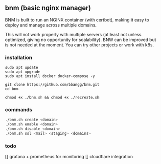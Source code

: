## bnm (basic nginx manager)

BNM is built to run an NGINX container (with certbot), making it easy to deploy and manage across multiple domains. 

This will not work properly with multiple servers (at least not unless optimized, giving no opportunity for scalability).
BNW can be improved but is not needed at the moment. You can try other projects or work with k8s.

### installation

```
sudo apt update
sudo apt upgrade
sudo apt install docker docker-compose -y

git clone https://github.com/bbangg/bnm.git
cd bnm

chmod +x ./bnm.sh && chmod +x ./recreate.sh
```

### commands

```bash
./bnm.sh create <domain>
./bnm.sh enable <domain>
./bnm.sh disable <domain>
./bnm.sh ssl <mail> <staging> <domains>
```

### todo

[] grafana + prometheus for monitoring
[] cloudflare integration
